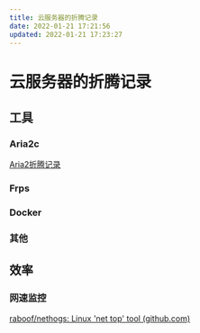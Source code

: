 ```yaml
---
title: 云服务器的折腾记录
date: 2022-01-21 17:21:56
updated: 2022-01-21 17:23:27
---
```


# 云服务器的折腾记录

## 工具

### Aria2c

[Aria2折腾记录](Aria2折腾记录.md)

### Frps

### Docker

### 其他

## 效率

### 网速监控

[raboof/nethogs: Linux 'net top' tool (github.com)](https://github.com/raboof/nethogs)